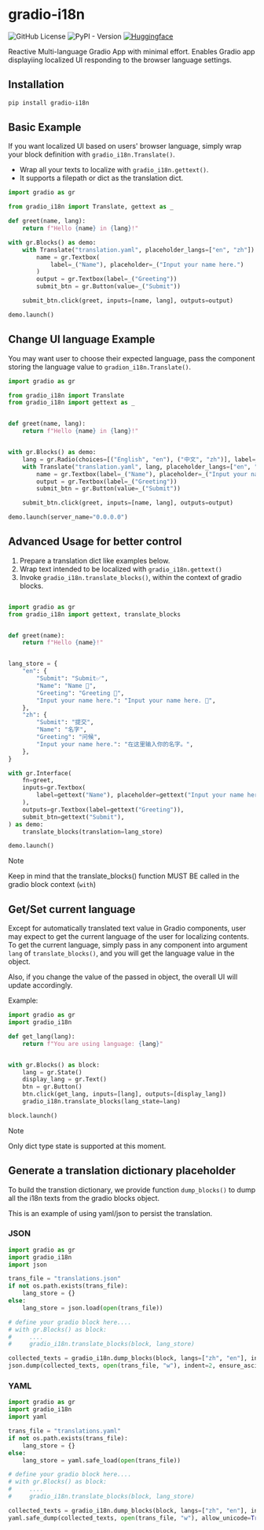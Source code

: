 # gradio-i18n

![GitHub License](https://img.shields.io/github/license/hoveychen/gradio-i18n)
![PyPI - Version](https://img.shields.io/pypi/v/gradio-i18n)
[![Huggingface](https://img.shields.io/badge/🤗%20-online%20demo-yellow.svg)](https://huggingface.co/spaces/hoveyc/gradio-i18n)


Reactive Multi-language Gradio App with minimal effort. Enables Gradio app displayiing localized UI responding to the browser language settings.

## Installation
    
```bash 
pip install gradio-i18n
```

## Basic Example

If you want localized UI based on users' browser language, simply wrap your block definition with `gradio_i18n.Translate()`.
* Wrap all your texts to localize with `gradio_i18n.gettext()`.
* It supports a filepath or dict as the translation dict.

```python
import gradio as gr

from gradio_i18n import Translate, gettext as _

def greet(name, lang):
    return f"Hello {name} in {lang}!"

with gr.Blocks() as demo:
    with Translate("translation.yaml", placeholder_langs=["en", "zh"]) as lang:
        name = gr.Textbox(
            label=_("Name"), placeholder=_("Input your name here.")
        )
        output = gr.Textbox(label=_("Greeting"))
        submit_btn = gr.Button(value=_("Submit"))

    submit_btn.click(greet, inputs=[name, lang], outputs=output)

demo.launch()

```

## Change UI language Example

You may want user to choose their expected language, pass the component storing the language value to `gradion_i18n.Translate()`.

```python
import gradio as gr

from gradio_i18n import Translate
from gradio_i18n import gettext as _


def greet(name, lang):
    return f"Hello {name} in {lang}!"


with gr.Blocks() as demo:
    lang = gr.Radio(choices=[("English", "en"), ("中文", "zh")], label=_("Language"))
    with Translate("translation.yaml", lang, placeholder_langs=["en", "zh"]):
        name = gr.Textbox(label=_("Name"), placeholder=_("Input your name here."))
        output = gr.Textbox(label=_("Greeting"))
        submit_btn = gr.Button(value=_("Submit"))

    submit_btn.click(greet, inputs=[name, lang], outputs=output)

demo.launch(server_name="0.0.0.0")

```

## Advanced Usage for better control

1. Prepare a translation dict like examples below. 
2. Wrap text intended to be localized with `gradio_i18n.gettext()`
3. Invoke `gradio_i18n.translate_blocks()`, within the context of gradio blocks.

```python

import gradio as gr
from gradio_i18n import gettext, translate_blocks


def greet(name):
    return f"Hello {name}!"


lang_store = {
    "en": {
        "Submit": "Submit✅",
        "Name": "Name 📛",
        "Greeting": "Greeting 🎉",
        "Input your name here.": "Input your name here. 📝",
    },
    "zh": {
        "Submit": "提交",
        "Name": "名字",
        "Greeting": "问候",
        "Input your name here.": "在这里输入你的名字。",
    },
}

with gr.Interface(
    fn=greet,
    inputs=gr.Textbox(
        label=gettext("Name"), placeholder=gettext("Input your name here.")
    ),
    outputs=gr.Textbox(label=gettext("Greeting")),
    submit_btn=gettext("Submit"),
) as demo:
    translate_blocks(translation=lang_store)

demo.launch()

```

> [!NOTE]
> Keep in mind that the translate_blocks() function MUST BE called in the gradio block context (`with`)

## Get/Set current language
Except for automatically translated text value in Gradio components, user may expect to get the current language of the user for localizing contents. To get the current language, simply pass in any component into argument `lang` of `translate_blocks()`, and you will get the language value in the object.

Also, if you change the value of the passed in object, the overall UI will update accordingly.

Example:
```python
import gradio as gr
import gradio_i18n

def get_lang(lang):
    return f"You are using language: {lang}"


with gr.Blocks() as block:
    lang = gr.State()
    display_lang = gr.Text()
    btn = gr.Button()
    btn.click(get_lang, inputs=[lang], outputs=[display_lang])
    gradio_i18n.translate_blocks(lang_state=lang)

block.launch()
```

> [!NOTE]
> Only dict type state is supported at this moment.

## Generate a translation dictionary placeholder

To build the transtion dictionary, we provide function `dump_blocks()` to dump all the i18n texts from the gradio blocks object.

This is an example of using yaml/json to persist the translation.


### JSON
```python
import gradio as gr
import gradio_i18n
import json

trans_file = "translations.json"
if not os.path.exists(trans_file):
    lang_store = {}
else:
    lang_store = json.load(open(trans_file))

# define your gradio block here....
# with gr.Blocks() as block:
#     ....
#     gradio_i18n.translate_blocks(block, lang_store)

collected_texts = gradio_i18n.dump_blocks(block, langs=["zh", "en"], include_translations=lang_store)
json.dump(collected_texts, open(trans_file, "w"), indent=2, ensure_ascii=False)
```

### YAML
```python
import gradio as gr
import gradio_i18n
import yaml

trans_file = "translations.yaml"
if not os.path.exists(trans_file):
    lang_store = {}
else:
    lang_store = yaml.safe_load(open(trans_file))

# define your gradio block here....
# with gr.Blocks() as block:
#     ....
#     gradio_i18n.translate_blocks(block, lang_store)

collected_texts = gradio_i18n.dump_blocks(block, langs=["zh", "en"], include_translations=lang_store)
yaml.safe_dump(collected_texts, open(trans_file, "w"), allow_unicode=True)
```

